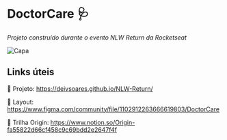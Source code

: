 # DoctorCare 🩺
*Projeto construído durante o evento NLW Return da Rocketseat*

![Capa](https://user-images.githubusercontent.com/62720700/167213163-78a698c2-ffe9-44fe-acc6-34eefe51de39.png)

## Links úteis

🔗 Projeto: https://deivsoares.github.io/NLW-Return/

🔗 Layout: https://www.figma.com/community/file/1102912263666619803/DoctorCare

🔗 Trilha Origin: https://www.notion.so/Origin-fa55822d66cf458c9c69bdd2e2647f4f